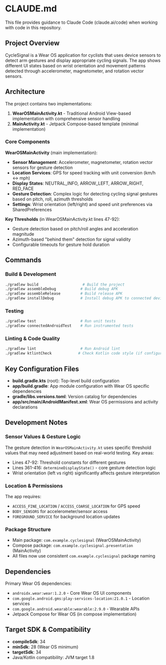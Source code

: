 # CLAUDE.md

This file provides guidance to Claude Code (claude.ai/code) when working with code in this repository.

## Project Overview

CycleSignal is a Wear OS application for cyclists that uses device sensors to detect arm gestures and display appropriate cycling signals. The app shows different UI states based on wrist orientation and movement patterns detected through accelerometer, magnetometer, and rotation vector sensors.

## Architecture

The project contains two implementations:
1. **WearOSMainActivity.kt** - Traditional Android View-based implementation with comprehensive sensor handling
2. **MainActivity.kt** - Jetpack Compose-based template (minimal implementation)

### Core Components

**WearOSMainActivity** (main implementation):
- **Sensor Management**: Accelerometer, magnetometer, rotation vector sensors for gesture detection
- **Location Services**: GPS for speed tracking with unit conversion (km/h ↔ mph)
- **Display States**: NEUTRAL_INFO, ARROW_LEFT, ARROW_RIGHT, RED_FACE
- **Gesture Detection**: Complex logic for detecting cycling signal gestures based on pitch, roll, azimuth thresholds
- **Settings**: Wrist orientation (left/right) and speed unit preferences via SharedPreferences

**Key Thresholds** (in WearOSMainActivity.kt lines 47-92):
- Gesture detection based on pitch/roll angles and acceleration magnitude
- Azimuth-based "behind them" detection for signal validity
- Configurable timeouts for gesture hold duration

## Commands

### Build & Development
```bash
./gradlew build                    # Build the project
./gradlew assembleDebug           # Build debug APK
./gradlew assembleRelease         # Build release APK
./gradlew installDebug            # Install debug APK to connected device
```

### Testing
```bash
./gradlew test                    # Run unit tests
./gradlew connectedAndroidTest    # Run instrumented tests
```

### Linting & Code Quality
```bash
./gradlew lint                    # Run Android lint
./gradlew ktlintCheck            # Check Kotlin code style (if configured)
```

## Key Configuration Files

- **build.gradle.kts** (root): Top-level build configuration
- **app/build.gradle**: App module configuration with Wear OS specific dependencies
- **gradle/libs.versions.toml**: Version catalog for dependencies
- **app/src/main/AndroidManifest.xml**: Wear OS permissions and activity declarations

## Development Notes

### Sensor Values & Gesture Logic
The gesture detection in `WearOSMainActivity.kt` uses specific threshold values that may need adjustment based on real-world testing. Key areas:
- Lines 47-92: Threshold constants for different gestures
- Lines 361-416: `determineDisplayState()` - core gesture detection logic
- Wrist orientation (left vs right) significantly affects gesture interpretation

### Location & Permissions
The app requires:
- `ACCESS_FINE_LOCATION` / `ACCESS_COARSE_LOCATION` for GPS speed
- `BODY_SENSORS` for accelerometer/sensor access
- `FOREGROUND_SERVICE` for background location updates

### Package Structure
- Main package: `com.example.cyclesignal` (WearOSMainActivity)
- Compose package: `com.example.cyclesignal.presentation` (MainActivity)
- All files now use consistent `com.example.cyclesignal` package naming

## Dependencies

Primary Wear OS dependencies:
- `androidx.wear:wear:1.2.0` - Core Wear OS UI components
- `com.google.android.gms:play-services-location:21.0.1` - Location services
- `com.google.android.wearable:wearable:2.9.0` - Wearable APIs
- Jetpack Compose for Wear OS (in compose implementation)

## Target SDK & Compatibility
- **compileSdk**: 34
- **minSdk**: 28 (Wear OS minimum)
- **targetSdk**: 34
- Java/Kotlin compatibility: JVM target 1.8